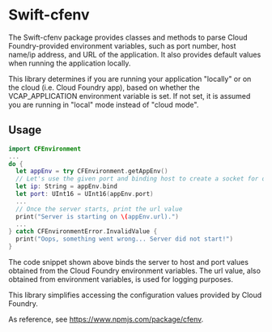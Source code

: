 # Swift-cfenv

The Swift-cfenv package provides classes and methods to parse Cloud Foundry-provided environment variables, such as port number, host name/ip address, and URL of the application. It also provides default values when running the application locally.

This library determines if you are running your application "locally" or on the cloud (i.e. Cloud Foundry app), based on whether the VCAP_APPLICATION environment variable is set. If not set, it is assumed you are running in "local" mode instead of "cloud mode".

## Usage
```swift
import CFEnvironment
...
do {
  let appEnv = try CFEnvironment.getAppEnv()
  // Let's use the given port and binding host to create a socket for our server...
  let ip: String = appEnv.bind
  let port: UInt16 = UInt16(appEnv.port)
  ...
  // Once the server starts, print the url value
  print("Server is starting on \(appEnv.url).")
  ...
} catch CFEnvironmentError.InvalidValue {
  print("Oops, something went wrong... Server did not start!")
}
```

The code snippet shown above binds the server to host and port values obtained from the Cloud Foundry environment variables. The url value, also obtained from environment variables, is used for logging purposes.

This library simplifies accessing the configuration values provided by Cloud Foundry.

As reference, see https://www.npmjs.com/package/cfenv.
